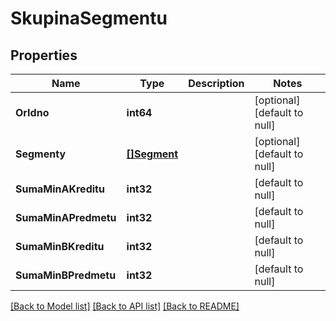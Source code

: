 # SkupinaSegmentu

## Properties
Name | Type | Description | Notes
------------ | ------------- | ------------- | -------------
**OrIdno** | **int64** |  | [optional] [default to null]
**Segmenty** | [**[]Segment**](segment.md) |  | [optional] [default to null]
**SumaMinAKreditu** | **int32** |  | [default to null]
**SumaMinAPredmetu** | **int32** |  | [default to null]
**SumaMinBKreditu** | **int32** |  | [default to null]
**SumaMinBPredmetu** | **int32** |  | [default to null]

[[Back to Model list]](../README.md#documentation-for-models) [[Back to API list]](../README.md#documentation-for-api-endpoints) [[Back to README]](../README.md)

